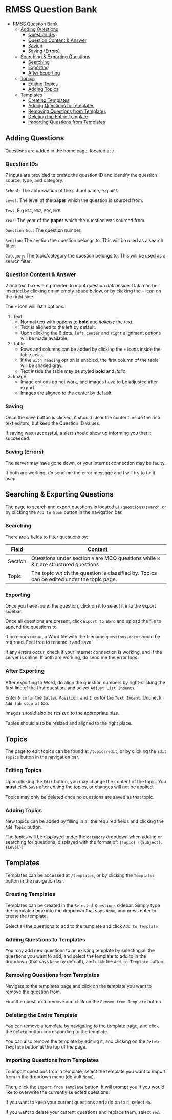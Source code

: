# RMSS Question Bank

- [RMSS Question Bank](#rmss-question-bank)
  - [Adding Questions](#adding-questions)
    - [Question IDs](#question-ids)
    - [Question Content \& Answer](#question-content--answer)
    - [Saving](#saving)
    - [Saving (Errors)](#saving-errors)
  - [Searching \& Exporting Questions](#searching--exporting-questions)
    - [Searching](#searching)
    - [Exporting](#exporting)
    - [After Exporting](#after-exporting)
  - [Topics](#topics)
    - [Editing Topics](#editing-topics)
    - [Adding Topics](#adding-topics)
  - [Templates](#templates)
    - [Creating Templates](#creating-templates)
    - [Adding Questions to Templates](#adding-questions-to-templates)
    - [Removing Questions from Templates](#removing-questions-from-templates)
    - [Deleting the Entire Template](#deleting-the-entire-template)
    - [Importing Questions from Templates](#importing-questions-from-templates)

## Adding Questions

Questions are added in the home page, located at `/`.

### Question IDs

7 inputs are provided to create the question ID and identify the question source, type, and category.

`School`:
The abbreviation of the school name, e.g: `AES`

`Level`:
The level of the **paper** which the question is sourced from.

`Test`:
E.g `WA1`, `WA2`, `EOY`, `MYE`.

`Year`:
The year of the **paper** which the question was sourced from.

`Question No.`: The question number.

`Section`:
The section the question belongs to.
This will be used as a search filter.

`Category`:
The topic/category the question belongs to.
This will be used as a search filter.

### Question Content & Answer

2 rich text boxes are provided to input question data inside.
Data can be inserted by clicking on an empty space below, or by clicking the `+` icon on the right side.

The `+` icon will list `3` options:

1. Text
   - Normal text with options to **bold** and *italicise* the text.
   - Text is aligned to the left by default.
   - Upon clicking the 6 dots, `left`, `center` and `right` alignment options will be made available.
2. Table
   - Rows and columns can be added by clicking the `+` icons inside the table cells.
   - If the `with heading` option is enabled, the first column of the table will be shaded gray.
   - Text inside the table may be styled **bold** and *italic*
3. Image
   - Image options do not work, and images have to be adjusted after export.
   - Images are aligned to the center by default.

### Saving

Once the save button is clicked, it should clear the content inside the rich text editors, but keep the Question ID values.

If saving was successful, a alert should show up informing you that it succeeded.

### Saving (Errors)

The server may have gone down, or your internet connection may be faulty.

If both are working, do send me the error message and I will try to fix it asap.

## Searching & Exporting Questions

The page to search and export questions is located at `/questions/search`, or by clicking the `Add to Book` button in the navigation bar.

### Searching

There are `2` fields to filter questions by:

|Field|Content|
|-----|-------|
|Section|Questions under section `A` are MCQ questions while `B` & `C` are structured questions|
|Topic|The topic which the question is classified by. Topics can be edited under the topic page.|

### Exporting

Once you have found the question, click on it to select it into the export sidebar.

Once all questions are present, click `Export to Word` and upload the file to append the questions to.

If no errors occur, a Word file with the filename `questions.docx` should be returned. Feel free to rename it and save.

If any errors occur, check if your internet connection is working, and if the server is online.
If both are working, do send me the error logs.

### After Exporting

After exporting to Word, do align the question numbers by right-clicking the first line of the first question, and select `Adjust List Indents`.

Enter `0 cm` for the `Bullet Position`, and `1 cm` for the `Text Indent`. Uncheck `Add tab stop at` too.

Images should also be resized to the appropriate size.

Tables should also be resized and aligned to the right place.

## Topics

The page to edit topics can be found at `/topics/edit`, or by clicking the `Edit Topics` button in the navigation bar.

### Editing Topics

Upon clicking the `Edit` button, you may change the content of the topic.
You **must** click `Save` after editing the topics, or changes will not be applied.

Topics may only be deleted once no questions are saved as that topic.

### Adding Topics

New topics can be added by filling in all the required fields and clicking the `Add Topic` button.

The topics will be displayed under the `category` dropdown when adding or searching for questions, displayed with the format of: `{Topic} ({Subject}, {Level})`

## Templates

Templates can be accessed at `/templates`, or by clicking the `Templates` button in the navigation bar.

### Creating Templates

Templates can be created in the `Selected Questions` sidebar. Simply type the template name into the dropdown that says `None`, and press enter to create the template.

Select all the questions to add to the template and click `Add to Template`

### Adding Questions to Templates

You may add new questions to an existing template by selecting all the questions you want to add, and select the template to add to in the dropdown (that says `None` by defualt), and click the `Add to Template` button.

### Removing Questions from Templates

Navigate to the templates page and click on the template you want to remove the question from.

Find the question to remove and click on the `Remove from Template` button.

### Deleting the Entire Template

You can remove a template by navigating to the template page, and click the `Delete` button corresponding to the template.

You can also remove the template by editing it, and clicking on the `Delete Template` button at the top of the page.

### Importing Questions from Templates

To import questions from a template, select the template you want to import from in the dropdown menu (default `None`).

Then, click the `Import from Template` button. It will prompt you if you would like to overwrite the currently selected questions.

If you want to keep your current questions and add on to it, select `No`.

If you want to delete your current questions and replace them, select `Yes`.
